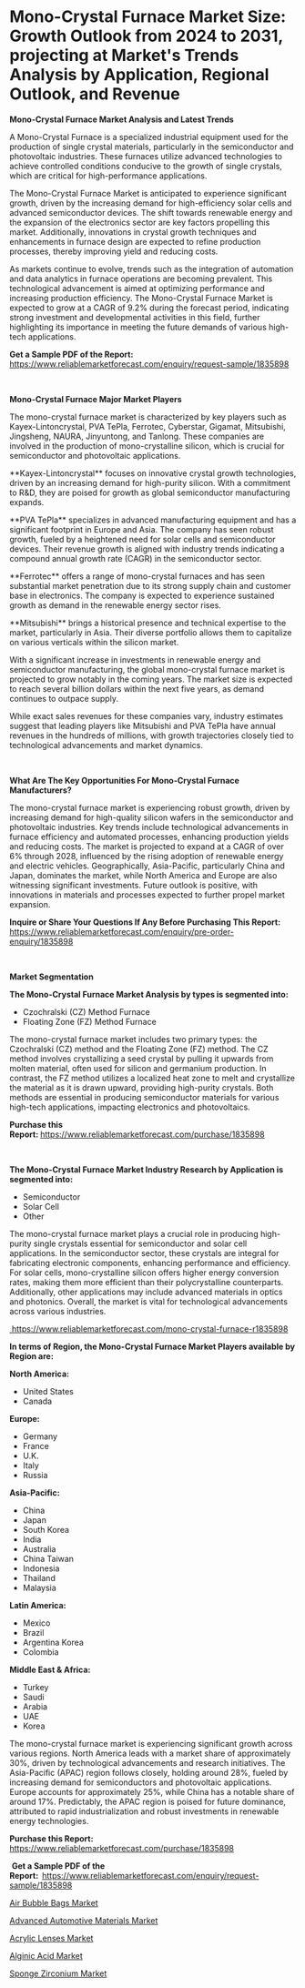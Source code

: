 <p><h1>Mono-Crystal Furnace Market Size: Growth Outlook from 2024 to 2031, projecting at Market's Trends Analysis by Application, Regional Outlook, and Revenue</h1></p><p><strong>Mono-Crystal Furnace Market Analysis and Latest Trends</strong></p>
<p><p>A Mono-Crystal Furnace is a specialized industrial equipment used for the production of single crystal materials, particularly in the semiconductor and photovoltaic industries. These furnaces utilize advanced technologies to achieve controlled conditions conducive to the growth of single crystals, which are critical for high-performance applications.</p><p>The Mono-Crystal Furnace Market is anticipated to experience significant growth, driven by the increasing demand for high-efficiency solar cells and advanced semiconductor devices. The shift towards renewable energy and the expansion of the electronics sector are key factors propelling this market. Additionally, innovations in crystal growth techniques and enhancements in furnace design are expected to refine production processes, thereby improving yield and reducing costs.</p><p>As markets continue to evolve, trends such as the integration of automation and data analytics in furnace operations are becoming prevalent. This technological advancement is aimed at optimizing performance and increasing production efficiency. The Mono-Crystal Furnace Market is expected to grow at a CAGR of 9.2% during the forecast period, indicating strong investment and developmental activities in this field, further highlighting its importance in meeting the future demands of various high-tech applications.</p></p>
<p><strong>Get a Sample PDF of the Report:&nbsp;</strong> <a href="https://www.reliablemarketforecast.com/enquiry/request-sample/1835898?utm_campaign=1117&utm_medium=2&utm_source=Github&utm_content=ia&utm_term=16102024&utm_id=mono-crystal-furnace">https://www.reliablemarketforecast.com/enquiry/request-sample/1835898</a></p>
<p>&nbsp;</p>
<p><strong>Mono-Crystal Furnace Major Market Players</strong></p>
<p><p>The mono-crystal furnace market is characterized by key players such as Kayex-Lintoncrystal, PVA TePla, Ferrotec, Cyberstar, Gigamat, Mitsubishi, Jingsheng, NAURA, Jinyuntong, and Tanlong. These companies are involved in the production of mono-crystalline silicon, which is crucial for semiconductor and photovoltaic applications.</p><p>**Kayex-Lintoncrystal** focuses on innovative crystal growth technologies, driven by an increasing demand for high-purity silicon. With a commitment to R&D, they are poised for growth as global semiconductor manufacturing expands.</p><p>**PVA TePla** specializes in advanced manufacturing equipment and has a significant footprint in Europe and Asia. The company has seen robust growth, fueled by a heightened need for solar cells and semiconductor devices. Their revenue growth is aligned with industry trends indicating a compound annual growth rate (CAGR) in the semiconductor sector.</p><p>**Ferrotec** offers a range of mono-crystal furnaces and has seen substantial market penetration due to its strong supply chain and customer base in electronics. The company is expected to experience sustained growth as demand in the renewable energy sector rises.</p><p>**Mitsubishi** brings a historical presence and technical expertise to the market, particularly in Asia. Their diverse portfolio allows them to capitalize on various verticals within the silicon market.</p><p>With a significant increase in investments in renewable energy and semiconductor manufacturing, the global mono-crystal furnace market is projected to grow notably in the coming years. The market size is expected to reach several billion dollars within the next five years, as demand continues to outpace supply.</p><p>While exact sales revenues for these companies vary, industry estimates suggest that leading players like Mitsubishi and PVA TePla have annual revenues in the hundreds of millions, with growth trajectories closely tied to technological advancements and market dynamics.</p></p>
<p>&nbsp;</p>
<p><strong>What Are The Key Opportunities For Mono-Crystal Furnace Manufacturers?</strong></p>
<p><p>The mono-crystal furnace market is experiencing robust growth, driven by increasing demand for high-quality silicon wafers in the semiconductor and photovoltaic industries. Key trends include technological advancements in furnace efficiency and automated processes, enhancing production yields and reducing costs. The market is projected to expand at a CAGR of over 6% through 2028, influenced by the rising adoption of renewable energy and electric vehicles. Geographically, Asia-Pacific, particularly China and Japan, dominates the market, while North America and Europe are also witnessing significant investments. Future outlook is positive, with innovations in materials and processes expected to further propel market expansion.</p></p>
<p><strong>Inquire or Share Your Questions If Any Before Purchasing This Report:</strong> <a href="https://www.reliablemarketforecast.com/enquiry/pre-order-enquiry/1835898?utm_campaign=1117&utm_medium=2&utm_source=Github&utm_content=ia&utm_term=16102024&utm_id=mono-crystal-furnace">https://www.reliablemarketforecast.com/enquiry/pre-order-enquiry/1835898</a></p>
<p>&nbsp;</p>
<p><strong>Market Segmentation</strong></p>
<p><strong>The Mono-Crystal Furnace Market Analysis by types is segmented into:</strong></p>
<p><ul><li>Czochralski (CZ) Method Furnace</li><li>Floating Zone (FZ) Method Furnace</li></ul></p>
<p><p>The mono-crystal furnace market includes two primary types: the Czochralski (CZ) method and the Floating Zone (FZ) method. The CZ method involves crystallizing a seed crystal by pulling it upwards from molten material, often used for silicon and germanium production. In contrast, the FZ method utilizes a localized heat zone to melt and crystallize the material as it is drawn upward, providing high-purity crystals. Both methods are essential in producing semiconductor materials for various high-tech applications, impacting electronics and photovoltaics.</p></p>
<p><strong>Purchase this Report:&nbsp;</strong><a href="https://www.reliablemarketforecast.com/purchase/1835898?utm_campaign=1117&utm_medium=2&utm_source=Github&utm_content=ia&utm_term=16102024&utm_id=mono-crystal-furnace">https://www.reliablemarketforecast.com/purchase/1835898</a></p>
<p>&nbsp;</p>
<p><strong>The Mono-Crystal Furnace Market Industry Research by Application is segmented into:</strong></p>
<p><ul><li>Semiconductor</li><li>Solar Cell</li><li>Other</li></ul></p>
<p><p>The mono-crystal furnace market plays a crucial role in producing high-purity single crystals essential for semiconductor and solar cell applications. In the semiconductor sector, these crystals are integral for fabricating electronic components, enhancing performance and efficiency. For solar cells, mono-crystalline silicon offers higher energy conversion rates, making them more efficient than their polycrystalline counterparts. Additionally, other applications may include advanced materials in optics and photonics. Overall, the market is vital for technological advancements across various industries.</p></p>
<p><a href="https://www.reliablemarketforecast.com/mono-crystal-furnace-r1835898?utm_campaign=1117&utm_medium=2&utm_source=Github&utm_content=ia&utm_term=16102024&utm_id=mono-crystal-furnace">&nbsp;https://www.reliablemarketforecast.com/mono-crystal-furnace-r1835898</a></p>
<p><strong>In terms of Region, the Mono-Crystal Furnace Market Players available by Region are:</strong></p>
<p>
    <p> <strong> North America: </strong>
        <ul>
            <li>United States</li>
            <li>Canada</li>
        </ul>
        </p> 
    <p> <strong> Europe: </strong>
        <ul>
            <li>Germany</li>
            <li>France</li>
            <li>U.K.</li>
            <li>Italy</li>
            <li>Russia</li>
        </ul>
        </p> 
    <p> <strong> Asia-Pacific: </strong>
        <ul>
            <li>China</li>
            <li>Japan</li>
            <li>South Korea</li>
            <li>India</li>
            <li>Australia</li>
            <li>China Taiwan</li>
            <li>Indonesia</li>
            <li>Thailand</li>
            <li>Malaysia</li>
        </ul>
        </p> 
    <p> <strong> Latin America: </strong>
        <ul>
            <li>Mexico</li>
            <li>Brazil</li>
            <li>Argentina Korea</li>
            <li>Colombia</li>
        </ul>
        </p> 
    <p> <strong> Middle East & Africa: </strong>
        <ul>
            <li>Turkey</li>
            <li>Saudi</li>
            <li>Arabia</li>
            <li>UAE</li>
            <li>Korea</li>
        </ul>
    </p>
    </p>
<p><p>The mono-crystal furnace market is experiencing significant growth across various regions. North America leads with a market share of approximately 30%, driven by technological advancements and research initiatives. The Asia-Pacific (APAC) region follows closely, holding around 28%, fueled by increasing demand for semiconductors and photovoltaic applications. Europe accounts for approximately 25%, while China has a notable share of around 17%. Predictably, the APAC region is poised for future dominance, attributed to rapid industrialization and robust investments in renewable energy technologies.</p></p>
<p><strong>Purchase this Report: </strong><a href="https://www.reliablemarketforecast.com/purchase/1835898?utm_campaign=1117&utm_medium=2&utm_source=Github&utm_content=ia&utm_term=16102024&utm_id=mono-crystal-furnace">https://www.reliablemarketforecast.com/purchase/1835898</a></p>
<p>&nbsp;<strong>Get a Sample PDF of the Report:&nbsp;&nbsp;</strong><a href="https://www.reliablemarketforecast.com/enquiry/request-sample/1835898?utm_campaign=1117&utm_medium=2&utm_source=Github&utm_content=ia&utm_term=16102024&utm_id=mono-crystal-furnace">https://www.reliablemarketforecast.com/enquiry/request-sample/1835898</a></p>
<p><strong></strong></p>
<p><p><a href="https://www.linkedin.com/pulse/air-bubble-bags-market-trends-growth-outlook-2024-2031-firmotion-ozyke?utm_campaign=1117&utm_medium=2&utm_source=Github&utm_content=ia&utm_term=16102024&utm_id=mono-crystal-furnace">Air Bubble Bags Market</a></p><p><a href="https://www.linkedin.com/pulse/advanced-automotive-materials-market-forecast-global-trends-analysis-9hyse?utm_campaign=1117&utm_medium=2&utm_source=Github&utm_content=ia&utm_term=16102024&utm_id=mono-crystal-furnace">Advanced Automotive Materials Market</a></p><p><a href="https://www.linkedin.com/pulse/acrylic-lenses-market-global-regional-analysis-2024-2031-firmazon-jgmhe?utm_campaign=1117&utm_medium=2&utm_source=Github&utm_content=ia&utm_term=16102024&utm_id=mono-crystal-furnace">Acrylic Lenses Market</a></p><p><a href="https://www.linkedin.com/pulse/alginic-acid-revenue-growth-report-2024-2031-firmotion-5wcve?utm_campaign=1117&utm_medium=2&utm_source=Github&utm_content=ia&utm_term=16102024&utm_id=mono-crystal-furnace">Alginic Acid Market</a></p><p><a href="https://github.com/wenonaelwil/Market-Research-Report-List-1/blob/main/sponge-zirconium-market.md?utm_campaign=1117&utm_medium=2&utm_source=Github&utm_content=ia&utm_term=16102024&utm_id=mono-crystal-furnace">Sponge Zirconium Market</a></p></p>